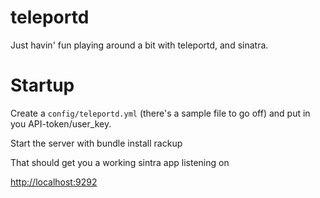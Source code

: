 teleportd
=========

Just havin' fun playing around a bit with teleportd, and sinatra.

Startup
=======

Create a ```config/teleportd.yml``` (there's a sample file to go off) and put in you API-token/user_key.

Start the server with
    bundle install
    rackup

That should get you a working sintra app listening on

[http://localhost:9292](http://localhost:9292)
